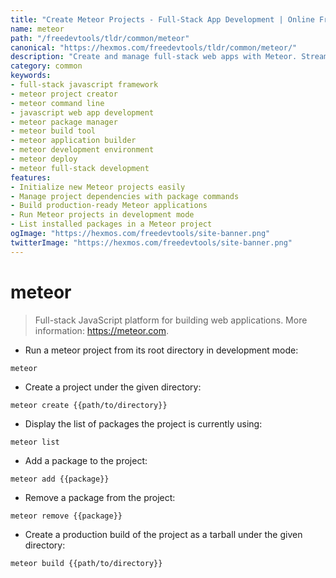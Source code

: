 ```yaml
---
title: "Create Meteor Projects - Full-Stack App Development | Online Free DevTools by Hexmos"
name: meteor
path: "/freedevtools/tldr/common/meteor"
canonical: "https://hexmos.com/freedevtools/tldr/common/meteor/"
description: "Create and manage full-stack web apps with Meteor. Streamline development, add packages, and build production-ready applications quickly. Free online tool, no registration required."
category: common
keywords:
- full-stack javascript framework
- meteor project creator
- meteor command line
- javascript web app development
- meteor package manager
- meteor build tool
- meteor application builder
- meteor development environment
- meteor deploy
- meteor full-stack development
features:
- Initialize new Meteor projects easily
- Manage project dependencies with package commands
- Build production-ready Meteor applications
- Run Meteor projects in development mode
- List installed packages in a Meteor project
ogImage: "https://hexmos.com/freedevtools/site-banner.png"
twitterImage: "https://hexmos.com/freedevtools/site-banner.png"
---
```


# meteor

> Full-stack JavaScript platform for building web applications.
> More information: <https://meteor.com>.

- Run a meteor project from its root directory in development mode:

`meteor`

- Create a project under the given directory:

`meteor create {{path/to/directory}}`

- Display the list of packages the project is currently using:

`meteor list`

- Add a package to the project:

`meteor add {{package}}`

- Remove a package from the project:

`meteor remove {{package}}`

- Create a production build of the project as a tarball under the given directory:

`meteor build {{path/to/directory}}`
